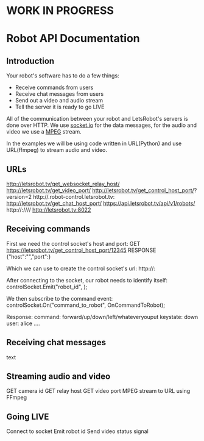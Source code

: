 # WORK IN PROGRESS #



# Robot API Documentation

## Introduction
Your robot's software has to do a few things:
 - Receive commands from users
 - Receive chat messages from users
 - Send out a video and audio stream
 - Tell the server it is ready to go LIVE

All of the communication between your robot and LetsRobot's servers is done over HTTP. We use [socket.io](https://en.wikipedia.org/wiki/Socket.IO) for the data messages, for the audio and video we use a [MPEG](https://nl.wikipedia.org/wiki/MPEG) stream.

In the examples we will be using code written in URL(Python) and use URL(ffmpeg) to stream audio and video.

## URLs
http://letsrobot.tv/get_websocket_relay_host/<camera-id>
http://letsrobot.tv/get_video_port/<camera-id>
http://letsrobot.tv/get_control_host_port/<robot-id>?version=2
http://<???robotid???>.robot-control.letsrobot.tv:<controlhostport>
http://letsrobot.tv/get_chat_host_port/<robot-id>
https://api.letsrobot.tv/api/v1/robots/<robot-id>
http://<relay-host>:<video-port>/<streamkey>/<width>/<height>/
http://letsrobot.tv:8022

## Receiving commands
First we need the control socket's host and port:
GET https://letsrobot.tv/get_control_host_port/12345
RESPONSE {"host":"<control-host>","port":<control-port>}
 
Which we can use to create the control socket's url:
http://<control-host>:<control-port>
 
After connecting to the socket,  our robot needs to identify itself:
controlSocket.Emit("robot_id", <robot-id>);

We then subscribe to the command event:
controlSocket.On("command_to_robot", OnCommandToRobot);

Response:
command: forward/up/down/left/whateveryouput
keystate: down
user: alice
....

## Receiving chat messages
text

## Streaming audio and video
GET camera id
GET relay host
GET video port
MPEG stream to URL using FFmpeg

## Going LIVE
Connect to socket
Emit robot id
Send video status signal
